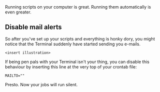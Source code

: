Running scripts on your computer is great. Running them automatically is even greater.

<!-- more-->

## Disable mail alerts

So after you've set up your scripts and everything is honky dory, you might notice that the Terminal suddenly have started sending you e-mails.

    <insert illustration>

If being pen pals with your Terminal isn't your thing, you can disable this behaviour by inserting this line at the very top of your crontab file:

    MAILTO=""

Presto. Now your jobs will run silent.
